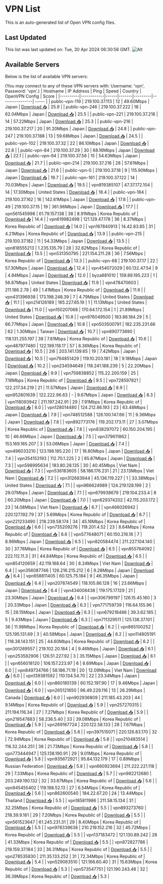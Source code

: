 # VPN List

This is an auto-generated list of Open VPN config files.

## Last Updated

This list was last updated on: Tue, 30 Apr 2024 06:30:56 GMT.
![Alt](https://repobeats.axiom.co/api/embed/186b98318ef1479477931607c1ad7d823f12451f.svg "Repobeats analytics image")

## Available Servers

Below is the list of available VPN servers:

(You may connect to any of these VPN servers with: Username: 'vpn', Password: 'vpn'.)
| Hostname | IP Address | Ping | Speed | Country | OpenVPN Config | Score |
|----------|------------|------|-------|---------|----------------| ----- |
| public-vpn-119 | 219.100.37.113 | 12 | 49.60Mbps | Japan | [Download 📥](./configs/server_0_JP.ovpn) | 25.9 |
| public-vpn-246 | 219.100.37.222 | 18 | 62.04Mbps | Japan | [Download 📥](./configs/server_1_JP.ovpn) | 25.5 |
| public-vpn-221 | 219.100.37.218 | 14 | 57.22Mbps | Japan | [Download 📥](./configs/server_2_JP.ovpn) | 25.3 |
| public-vpn-216 | 219.100.37.217 | 20 | 91.20Mbps | Japan | [Download 📥](./configs/server_3_JP.ovpn) | 24.8 |
| public-vpn-247 | 219.100.37.188 | 13 | 59.68Mbps | Japan | [Download 📥](./configs/server_4_JP.ovpn) | 24.5 |
| public-vpn-102 | 219.100.37.32 | 22 | 86.10Mbps | Japan | [Download 📥](./configs/server_5_JP.ovpn) | 22.8 |
| public-vpn-84 | 219.100.37.29 | 30 | 68.16Mbps | Japan | [Download 📥](./configs/server_6_JP.ovpn) | 22.1 |
| public-vpn-94 | 219.100.37.56 | 15 | 54.63Mbps | Japan | [Download 📥](./configs/server_7_JP.ovpn) | 21.7 |
| public-vpn-214 | 219.100.37.216 | 28 | 57.61Mbps | Japan | [Download 📥](./configs/server_8_JP.ovpn) | 21.6 |
| public-vpn-0 | 219.100.37.18 | 9 | 115.90Mbps | Japan | [Download 📥](./configs/server_9_JP.ovpn) | 19.7 |
| public-vpn-161 | 219.100.37.122 | 14 | 70.03Mbps | Japan | [Download 📥](./configs/server_10_JP.ovpn) | 19.5 |
| vpn819385107 | 47.37.172.104 | 14 | 17.30Mbps | United States | [Download 📥](./configs/server_11_US.ovpn) | 18.4 |
| public-vpn-184 | 219.100.37.162 | 16 | 142.61Mbps | Japan | [Download 📥](./configs/server_12_JP.ovpn) | 17.8 |
| public-vpn-49 | 219.100.37.15 | 19 | 361.96Mbps | Japan | [Download 📥](./configs/server_13_JP.ovpn) | 17.7 |
| vpn561545998 | 61.79.157.138 | 38 | 8.91Mbps | Korea Republic of | [Download 📥](./configs/server_14_KR.ovpn) | 14.4 |
| vpn619982498 | 121.129.47.178 | 36 | 8.37Mbps | Korea Republic of | [Download 📥](./configs/server_15_KR.ovpn) | 14.0 |
| vpn167840913 | 14.42.83.85 | 31 | 4.21Mbps | Korea Republic of | [Download 📥](./configs/server_16_KR.ovpn) | 13.9 |
| public-vpn-215 | 219.100.37.182 | 11 | 54.33Mbps | Japan | [Download 📥](./configs/server_17_JP.ovpn) | 13.5 |
| vpn818555213 | 1.235.135.79 | 28 | 32.62Mbps | Korea Republic of | [Download 📥](./configs/server_18_KR.ovpn) | 13.5 |
| vpn531350795 | 221.154.211.28 | 36 | 7.56Mbps | Korea Republic of | [Download 📥](./configs/server_19_KR.ovpn) | 13.3 |
| public-vpn-68 | 219.100.37.17 | 22 | 57.30Mbps | Japan | [Download 📥](./configs/server_20_JP.ovpn) | 12.4 |
| vpn454072029 | 60.132.47.54 | 9 | 4.84Mbps | Japan | [Download 📥](./configs/server_21_JP.ovpn) | 12.0 |
| byza881010 | 159.89.195.223 | 1 | 56.87Mbps | United States | [Download 📥](./configs/server_22_US.ovpn) | 11.9 |
| vpn478470603 | 211.186.2.78 | 49 | 1.41Mbps | Korea Republic of | [Download 📥](./configs/server_23_KR.ovpn) | 11.6 |
| vpn431396938 | 173.198.248.39 | 7 | 4.79Mbps | United States | [Download 📥](./configs/server_24_US.ovpn) | 11.1 |
| vpn214126189 | 165.227.65.19 | 1 | 11.13Mbps | United States | [Download 📥](./configs/server_25_US.ovpn) | 11.0 |
| vpn150207068 | 170.64.172.154 | 1 | 21.89Mbps | United States | [Download 📥](./configs/server_26_US.ovpn) | 10.8 |
| vpn976049500 | 183.86.184.29 | 5 | 66.77Mbps | Japan | [Download 📥](./configs/server_27_JP.ovpn) | 10.8 |
| vpn503500791 | 182.235.231.66 | 62 | 1.30Mbps | Taiwan | [Download 📥](./configs/server_28_TW.ovpn) | 10.7 |
| vpn890773690 | 118.131.255.197 | 38 | 7.81Mbps | Korea Republic of | [Download 📥](./configs/server_29_KR.ovpn) | 10.6 |
| vpn487977480 | 122.199.118.17 | 57 | 8.36Mbps | Korea Republic of | [Download 📥](./configs/server_30_KR.ovpn) | 10.5 |
| 2i6 | 203.141.139.65 | 19 | 7.42Mbps | Japan | [Download 📥](./configs/server_31_JP.ovpn) | 10.5 |
| vpn794851429 | 119.10.203.181 | 18 | 9.18Mbps | Japan | [Download 📥](./configs/server_32_JP.ovpn) | 10.2 |
| vpn234594649 | 118.241.188.239 | 5 | 22.20Mbps | Japan | [Download 📥](./configs/server_33_JP.ovpn) | 9.9 |
| vpn759838852 | 115.22.200.159 | 25 | 7.16Mbps | Korea Republic of | [Download 📥](./configs/server_34_KR.ovpn) | 9.5 |
| vpn728597821 | 122.217.34.219 | 21 | 11.57Mbps | Japan | [Download 📥](./configs/server_35_JP.ovpn) | 8.9 |
| vpn952801639 | 122.222.96.63 | - | 9.67Mbps | Japan | [Download 📥](./configs/server_36_JP.ovpn) | 8.3 |
| vpn118093942 | 211.197.242.91 | 29 | 7.91Mbps | Korea Republic of | [Download 📥](./configs/server_37_KR.ovpn) | 8.0 |
| vpn128014480 | 124.212.86.193 | 23 | 63.48Mbps | Japan | [Download 📥](./configs/server_38_JP.ovpn) | 7.9 |
| vpn748512588 | 126.100.147.66 | 11 | 9.36Mbps | Japan | [Download 📥](./configs/server_39_JP.ovpn) | 7.8 |
| vpn892773176 | 119.202.173.11 | 27 | 3.07Mbps | Korea Republic of | [Download 📥](./configs/server_40_KR.ovpn) | 7.8 |
| vpn838297072 | 60.150.204.195 | 10 | 46.66Mbps | Japan | [Download 📥](./configs/server_41_JP.ovpn) | 7.5 |
| vpn379611862 | 153.169.165.207 | 3 | 53.06Mbps | Japan | [Download 📥](./configs/server_42_JP.ovpn) | 7.4 |
| vpn496033210 | 123.198.185.220 | 17 | 18.80Mbps | Japan | [Download 📥](./configs/server_43_JP.ovpn) | 7.4 |
| vpn354153193 | 112.70.1.225 | 2 | 85.87Mbps | Japan | [Download 📥](./configs/server_44_JP.ovpn) | 7.3 |
| vpn598995634 | 183.80.28.135 | 30 | 40.45Mbps | Viet Nam | [Download 📥](./configs/server_45_VN.ovpn) | 7.3 |
| vpn536183605 | 58.186.176.231 | 21 | 23.13Mbps | Viet Nam | [Download 📥](./configs/server_46_VN.ovpn) | 7.2 |
| vpn312683944 | 45.136.119.227 | 1 | 33.38Mbps | United States | [Download 📥](./configs/server_47_US.ovpn) | 7.1 |
| vpn966624989 | 124.219.128.199 | 2 | 29.07Mbps | Japan | [Download 📥](./configs/server_48_JP.ovpn) | 7.1 |
| vpn679938679 | 219.104.233.4 | 8 | 60.20Mbps | Japan | [Download 📥](./configs/server_49_JP.ovpn) | 7.0 |
| vpn629374202 | 42.115.203.172 | 23 | 14.08Mbps | Viet Nam | [Download 📥](./configs/server_50_VN.ovpn) | 6.7 |
| vpn466026942 | 220.127.192.79 | 37 | 5.69Mbps | Korea Republic of | [Download 📥](./configs/server_51_KR.ovpn) | 6.7 |
| vpn221233490 | 218.239.58.174 | 34 | 45.16Mbps | Korea Republic of | [Download 📥](./configs/server_52_KR.ovpn) | 6.6 |
| vpn735209276 | 119.201.4.52 | 23 | 8.64Mbps | Korea Republic of | [Download 📥](./configs/server_53_KR.ovpn) | 6.6 |
| vpn577648071 | 60.150.216.16 | 7 | 8.96Mbps | Japan | [Download 📥](./configs/server_54_JP.ovpn) | 6.5 |
| vpn820584474 | 211.227.104.140 | 30 | 37.76Mbps | Korea Republic of | [Download 📥](./configs/server_55_KR.ovpn) | 6.5 |
| vpn855764092 | 222.112.11.3 | 31 | 44.84Mbps | Korea Republic of | [Download 📥](./configs/server_56_KR.ovpn) | 6.5 |
| vpn854120659 | 42.119.168.64 | 30 | 8.24Mbps | Viet Nam | [Download 📥](./configs/server_57_VN.ovpn) | 6.4 |
| vpn356087746 | 126.216.215.212 | 6 | 9.28Mbps | Japan | [Download 📥](./configs/server_58_JP.ovpn) | 6.4 |
| vpn658811405 | 60.125.75.184 | 9 | 46.35Mbps | Japan | [Download 📥](./configs/server_59_JP.ovpn) | 6.4 |
| vpn207874549 | 118.105.86.128 | 16 | 23.66Mbps | Japan | [Download 📥](./configs/server_60_JP.ovpn) | 6.4 |
| vpn434008438 | 119.175.17.129 | 21 | 23.30Mbps | Japan | [Download 📥](./configs/server_61_JP.ovpn) | 6.4 |
| vpn306799197 | 126.15.45.160 | 3 | 20.33Mbps | Japan | [Download 📥](./configs/server_62_JP.ovpn) | 6.3 |
| vpn771759739 | 116.64.155.96 | 15 | 28.15Mbps | Japan | [Download 📥](./configs/server_63_JP.ovpn) | 6.3 |
| vpn679218486 | 39.3.62.185 | 5 | 9.43Mbps | Japan | [Download 📥](./configs/server_64_JP.ovpn) | 6.3 |
| vpn711329511 | 125.138.37.101 | 36 | 11.98Mbps | Korea Republic of | [Download 📥](./configs/server_65_KR.ovpn) | 6.2 |
| vpn865100252 | 125.195.131.69 | 3 | 40.58Mbps | Japan | [Download 📥](./configs/server_66_JP.ovpn) | 6.2 |
| vpn114805191 | 118.38.143.151 | 25 | 44.60Mbps | Korea Republic of | [Download 📥](./configs/server_67_KR.ovpn) | 6.2 |
| vpn301269557 | 219.102.20.184 | 4 | 9.46Mbps | Japan | [Download 📥](./configs/server_68_JP.ovpn) | 6.1 |
| vpn253582906 | 126.51.227.92 | 3 | 35.15Mbps | Japan | [Download 📥](./configs/server_69_JP.ovpn) | 6.1 |
| vpn656018120 | 106.157.223.97 | 6 | 8.69Mbps | Japan | [Download 📥](./configs/server_70_JP.ovpn) | 6.0 |
| vpn849734766 | 58.186.71.19 | 20 | 12.09Mbps | Viet Nam | [Download 📥](./configs/server_71_VN.ovpn) | 6.0 |
| vpn139381592 | 110.134.54.70 | 22 | 23.34Mbps | Japan | [Download 📥](./configs/server_72_JP.ovpn) | 6.0 |
| vpn860185139 | 60.152.197.90 | 17 | 9.46Mbps | Japan | [Download 📥](./configs/server_73_JP.ovpn) | 6.0 |
| vpn265121650 | 96.49.229.116 | 13 | 26.29Mbps | Canada | [Download 📥](./configs/server_74_CA.ovpn) | 6.0 |
| vpn902936809 | 211.185.43.203 | 44 | 9.14Mbps | Korea Republic of | [Download 📥](./configs/server_75_KR.ovpn) | 5.9 |
| vpn257270315 | 211.194.116.34 | 27 | 7.27Mbps | Korea Republic of | [Download 📥](./configs/server_76_KR.ovpn) | 5.9 |
| vpn219547883 | 58.236.5.40 | 33 | 39.08Mbps | Korea Republic of | [Download 📥](./configs/server_77_KR.ovpn) | 5.9 |
| vpn269167724 | 220.122.58.133 | 28 | 7.67Mbps | Korea Republic of | [Download 📥](./configs/server_78_KR.ovpn) | 5.8 |
| vpn397515071 | 220.126.83.170 | 32 | 72.94Mbps | Korea Republic of | [Download 📥](./configs/server_79_KR.ovpn) | 5.8 |
| vpn210483514 | 116.32.244.251 | 38 | 21.73Mbps | Korea Republic of | [Download 📥](./configs/server_80_KR.ovpn) | 5.8 |
| vpn773444947 | 125.138.190.91 | 29 | 9.01Mbps | Korea Republic of | [Download 📥](./configs/server_81_KR.ovpn) | 5.8 |
| vpn935672921 | 95.84.132.179 | 17 | 0.89Mbps | Russian Federation | [Download 📥](./configs/server_82_RU.ovpn) | 5.8 |
| vpn660923694 | 211.222.221.118 | 29 | 7.33Mbps | Korea Republic of | [Download 📥](./configs/server_83_KR.ovpn) | 5.7 |
| vpn982212680 | 203.249.190.132 | 32 | 33.67Mbps | Korea Republic of | [Download 📥](./configs/server_84_KR.ovpn) | 5.6 |
| vpn945455402 | 119.198.52.13 | 27 | 6.54Mbps | Korea Republic of | [Download 📥](./configs/server_85_KR.ovpn) | 5.6 |
| vpn862600540 | 184.22.67.20 | 24 | 13.44Mbps | Thailand | [Download 📥](./configs/server_86_TH.ovpn) | 5.5 |
| vpn185811986 | 211.58.15.134 | 31 | 32.25Mbps | Korea Republic of | [Download 📥](./configs/server_87_KR.ovpn) | 5.5 |
| vpn893273760 | 218.39.9.161 | 29 | 7.20Mbps | Korea Republic of | [Download 📥](./configs/server_88_KR.ovpn) | 5.5 |
| vpn561523647 | 61.245.231.31 | 29 | 8.40Mbps | Korea Republic of | [Download 📥](./configs/server_89_KR.ovpn) | 5.5 |
| vpn978339638 | 210.219.152.216 | 32 | 45.72Mbps | Korea Republic of | [Download 📥](./configs/server_90_KR.ovpn) | 5.5 |
| vpn137183472 | 121.130.89.242 | 28 | 41.33Mbps | Korea Republic of | [Download 📥](./configs/server_91_KR.ovpn) | 5.5 |
| vpn872827786 | 218.159.37.184 | 33 | 36.31Mbps | Korea Republic of | [Download 📥](./configs/server_92_KR.ovpn) | 5.5 |
| vpn278535830 | 211.35.133.252 | 31 | 72.34Mbps | Korea Republic of | [Download 📥](./configs/server_93_KR.ovpn) | 5.4 |
| vpn529063510 | 121.166.60.40 | 31 | 15.63Mbps | Korea Republic of | [Download 📥](./configs/server_94_KR.ovpn) | 5.3 |
| vpn573547751 | 121.190.243.48 | 32 | 36.39Mbps | Korea Republic of | [Download 📥](./configs/server_95_KR.ovpn) | 5.3 |
